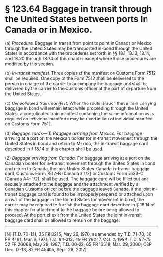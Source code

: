 # § 123.64   Baggage in transit through the United States between ports in Canada or in Mexico.

(a) *Procedure.* Baggage in transit from point to point in Canada or Mexico through the United States may be transported in-bond through the United States in accordance with the procedures set forth in §§ 18.1, 18.13, 18.14, and 18.20 through 18.24 of this chapter except where those procedures are modified by this section.


(b) *In-transit manifest.* Three copies of the manifest on Customs Form 7512 shall be required. One copy of the Form 7512 shall be delivered to the person in charge of the carrier to accompany the baggage and shall be delivered by the carrier to the Customs officer at the port of departure from the United States.


(c) *Consolidated train manifest.* When the route is such that a train carrying baggage in bond will remain intact while proceeding through the United States, a consolidated train manifest containing the same information as is required on individual manifests may be used in lieu of individual manifest on Customs Form 7512.


(d) *Baggage cards*—(1) *Baggage arriving from Mexico.* For baggage arriving at a port on the Mexican border for in-transit movement through the United States in bond and return to Mexico, the in-transit baggage card described in § 18.14 of this chapter shall be used.


(2) *Baggage arriving from Canada.* For baggage arriving at a port on the Canadian border for in-transit movement through the United States in bond and return to Canada, the joint United States-Canada in-transit baggage card, Customs Form 7512-B (Canada 8
1/2) or Customs Form 7533-C (Canada A4-
1/2), shall be used. The baggage card will be filled out and securely attached to the baggage and the attachment verified by a Canadian Customs officer before the baggage leaves Canada. If the joint in-transit baggage card is found to be improperly prepared or attached upon arrival of the baggage in the United States for movement in bond, the carrier may be required to furnish the baggage card described in § 18.14 of this chapter for attachment to the baggage before being allowed to proceed. At the port of exit from the United States the joint in-transit baggage card shall be allowed to remain on the baggage.



---

[N] [T.D. 70-121, 35 FR 8215, May 26, 1970, as amended by T.D. 71-70, 36 FR 4491, Mar. 6, 1971; T.D. 84-212, 49 FR 39047, Oct. 3, 1984; T.D. 87-75, 52 FR 20068, May 29, 1987; T.D. 00-22, 65 FR 16518, Mar. 29, 2000; CBP Dec. 17-13, 82 FR 45405, Sept. 28, 2017]




